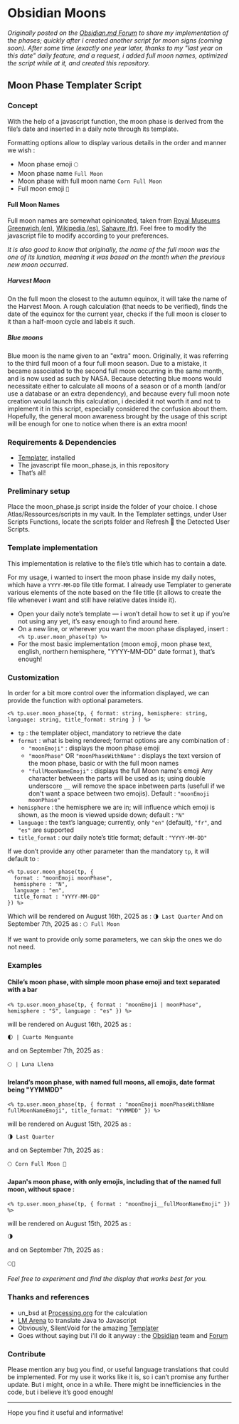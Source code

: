 # Obsidian Moons

_Originally posted on the [Obsidian.md Forum](https://forum.obsidian.md/t/insert-moon-phase-in-daily-note-with-templater) to share my implementation of the phases; quickly after i created another script for moon signs (coming soon). After some time (exactly one year later, thanks to my "last year on this date" daily feature, and a request, i added full moon names, optimized the script while at it, and created this repository._

## Moon Phase Templater Script

### Concept

With the help of a javascript function, the moon phase is derived from the file’s date and inserted in a daily note through its template.

Formatting options allow to display various details in the order and manner we wish :

- Moon phase emoji `🌕`
- Moon phase name `Full Moon`
- Moon phase with full moon name `Corn Full Moon`
- Full moon emoji `🌽`

#### Full Moon Names

Full moon names are somewhat opinionated, taken from [Royal Museums Greenwich (en)](https://www.rmg.co.uk/stories/space-astronomy/what-are-names-full-moons-throughout-year), [Wikipedia (es)](https://es.wikipedia.org/wiki/Luna_llena), [Sahavre (fr)](https://sahavre.fr/wp/histoire-de-lune/).
Feel free to modify the javascript file to modify according to your preferences.

_It is also good to know that originally, the name of the full moon was the one of its lunation, meaning it was based on the month when the previous new moon occurred._

##### Harvest Moon

On the full moon the closest to the autumn equinox, it will take the name of the Harvest Moon.
A rough calculation (that needs to be verified), finds the date of the equinox for the current year, checks if the full moon is closer to it than a half-moon cycle and labels it such.

##### Blue moons

Blue moon is the name given to an "extra" moon. 
Originally, it was referring to the third full moon of a four full moon season. Due to a mistake, it became associated to the second full moon occurring in the same month, and is now used as such by NASA.
Because detecting blue moons would necessitate either to calculate all moons of a season or of a month (and/or use a database or an extra dependency), and because every full moon note creation would launch this calculation, i decided it not worth it and not to implement it in this script, especially considered the confusion about them.
Hopefully, the general moon awareness brought by the usage of this script will be enough for one to notice when there is an extra moon!

### Requirements & Dependencies

- [Templater](https://silentvoid13.github.io/Templater/introduction.html), installed
- The javascript file moon_phase.js, in this repository
- That’s all!

### Preliminary setup

Place the moon_phase.js script inside the folder of your choice. I chose Atlas/Ressources/scripts in my vault.
In the Templater settings, under User Scripts Functions, locate the scripts folder and Refresh 🔄 the Detected User Scripts.

### Template implementation

This implementation is relative to the file’s title which has to contain a date.

For my usage, i wanted to insert the moon phase inside my daily notes, which have a `YYYY-MM-DD` file title format. I already use Templater to generate various elements of the note based on the file title (it allows to create the file whenever i want and still have relative dates inside it).

- Open your daily note’s template ― i won’t detail how to set it up if you’re not using any yet, it’s easy enough to find around here.
- On a new line, or wherever you want the moon phase displayed, insert : `<% tp.user.moon_phase(tp) %>`
- For the most basic implementation (moon emoji, moon phase text, english, northern hemisphere, "YYYY-MM-DD" date format ), that’s enough!

### Customization

In order for a bit more control over the information displayed, we can provide the function with optional parameters.

`<% tp.user.moon_phase(tp, { format: string, hemisphere: string, language: string, title_format: string } ) %>`

- `tp` : the templater object, mandatory to retrieve the date
- `format` : what is being rendered; format options are any combination of : 
  - `"moonEmoji"` : displays the moon phase emoji
  - `"moonPhase"` OR `"moonPhaseWithName"` : displays the text version of the moon phase, basic or with the full moon names
  - `"fullMoonNameEmoji"` : displays the full Moon name's emoji
  Any character between the parts will be used as is; using double underscore `__` will remove the space inbetween parts (usefull if we don't want a space between two emojis).
  Default : `"moonEmoji moonPhase"`
- `hemisphere` : the hemisphere we are in; will influence which emoji is shown, as the moon is viewed upside down; default : `"N"`
- `language` : the text’s language; currently, only `"en"` (default), `"fr"`, and `"es"` are supported
- `title_format` : our daily note’s title format; default : `"YYYY-MM-DD"`

If we don’t provide any other parameter than the mandatory `tp`, it will default to :

```
<% tp.user.moon_phase(tp, { 
  format : "moonEmoji moonPhase", 
  hemisphere : "N", 
  language : "en", 
  title_format : "YYYY-MM-DD" 
}) %>
```

Which will be rendered on August 16th, 2025 as : `🌗 Last Quarter`
And on September 7th, 2025 as : `🌕 Full Moon`

If we want to provide only some parameters, we can skip the ones we do not need.

### Examples

#### Chile’s moon phase, with simple moon phase emoji and text separated with a bar

`<% tp.user.moon_phase(tp, { format : "moonEmoji | moonPhase", hemisphere : "S", language : "es" }) %>`

will be rendered on August 16th, 2025 as :

`🌓 | Cuarto Menguante`

and on September 7th, 2025 as :

`🌕 | Luna Llena`


#### Ireland’s moon phase, with named full moons, all emojis, date format being "YYMMDD"

`<% tp.user.moon_phase(tp, { format : "moonEmoji moonPhaseWithName fullMoonNameEmoji", title_format: "YYMMDD" }) %>`

will be rendered on August 15th, 2025 as :

`🌗 Last Quarter`

and on September 7th, 2025 as :

`🌕 Corn Full Moon 🌽`


#### Japan's moon phase, with only emojis, including that of the named full moon, without space :

`<% tp.user.moon_phase(tp, { format : "moonEmoji__fullMoonNameEmoji" }) %>`

will be rendered on August 15th, 2025 as :

`🌗`

and on September 7th, 2025 as :

`🌕🌽`


_Feel free to experiment and find the display that works best for you._


### Thanks and references

- un_bsd at [Processing.org](https://forum.processing.org/one/topic/moon-phase-display-class.html) for the calculation
- [LM Arena](https://lmarena.ai/) to translate Java to Javascript
- Obviously, SilentVoid for the amazing [Templater](https://silentvoid13.github.io/Templater/introduction.html)
- Goes without saying but i'll do it anyway : the [Obsidian](https://obsidian.md) team and [Forum](https://forum.obsidian.md)

### Contribute

Please mention any bug you find, or useful language translations that could be implemented.
For my use it works like it is, so i can’t promise any further update. But i might, once in a while.
There might be innefficiencies in the code, but i believe it’s good enough!

---

Hope you find it useful and informative!
